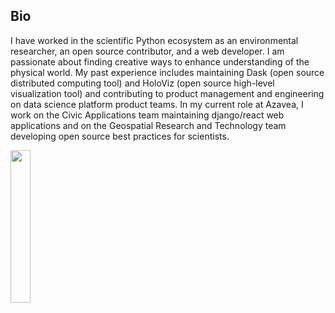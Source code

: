 ## Bio
I have worked in the scientific Python ecosystem as an environmental researcher, an open source contributor, and a web developer.
I am passionate about finding creative ways to enhance understanding of the physical world.
My past experience includes maintaining Dask (open source distributed computing tool) and
HoloViz (open source high-level visualization tool) and
contributing to product management and engineering on data science platform product teams.
In my current role at Azavea, I work on the Civic Applications team maintaining django/react web applications and on
the Geospatial Research and Technology team developing open source best practices for scientists.

<img width=25% src=https://user-images.githubusercontent.com/4806877/104498324-88546b80-55a9-11eb-8426-cfd83491295d.jpg />
